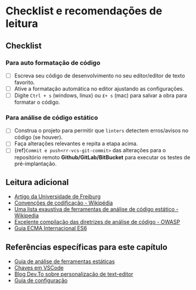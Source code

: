 # Checklist e recomendações de leitura

## Checklist

### Para auto formatação de código

- [ ] Escreva seu código de desenvolvimento no seu editor/editor de texto favorito.
- [ ] Ative a formatação automática no editor ajustando as configurações.
- [ ] Digite `Ctrl + s` (windows, linux) ou `£+ s` (mac) para salvar a obra para formatar o código.

### Para análise de código estático

- [ ] Construa o projeto para permitir que `linters` detectem erros/avisos no código (se houver).
- [ ] Faça alterações relevantes e repita a etapa acima.
- [ ] {ref}`Commit e push<rr-vcs-git-commit>` das alterações para o repositório remoto **Github/GitLab/BitBucket** para executar os testes de pré-implantação.

## Leitura adicional

- [Artigo da Universidade de Freiburg](https://swt.informatik.uni-freiburg.de/service/coding-conventions)
- [Convenções de codificação - Wikipédia](https://en.wikipedia.org/wiki/Coding_conventions)
- [Uma lista exaustiva de ferramentas de análise de código estático - Wikipedia](https://en.wikipedia.org/wiki/List_of_tools_for_static_code_analysis)
- [Excelente compilação das diretrizes de análise de código - OWASP](https://owasp.org/www-community/controls/Static_Code_Analysis)
- [Guia ECMA Internacional ES6](http://www.ecma-international.org/ecma-262/6.0/)

## Referências específicas para este capítulo

- [Guia de análise de ferramentas estáticas](https://en.wikipedia.org/wiki/Static_program_analysis)
- [Chaves em VSCode](https://code.visualstudio.com/docs/getstarted/keybindings)
- [Blog Dev.To sobre personalização de text-editor](https://dev.to/josuerodriguez98/my-vs-code-customization-i4o)
- [Guia de configuração](https://editorconfig.org/)
